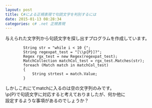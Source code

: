 ```yaml
---
layout: post
title: C#による正規表現で句読文字を判別するには
date: 2015-01-13 08:28:34
categories: c# .net 正規表現
---
```

<!-- {% raw %} -->
<p>与えられた文字列から句読文字を探し出すプログラムを作成しています。</p>

<pre><code>        String str = "while i &lt; 10 {";
        String regexpat_test = "[\\p{P}]?";
        Regex rgx_test = new Regex(regexpat_test);
        MatchCollection matchCol_test = rgx_test.Matches(str);
        foreach (Match match in matchCol_test)
        {
            String strtest = match.Value;
        }
</code></pre>

<p>しかしこれにてmatchに入るのは空の文字列のみです。<br>
\p{P}で句読文字に対応すると考えておりましたが、何か他に<br>
設定するような事項があるのでしょうか？</p>
<!-- {% endraw %} -->
